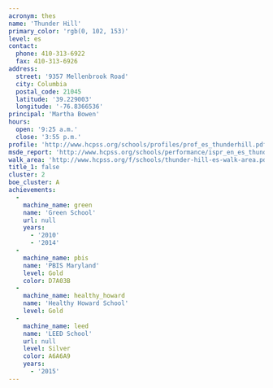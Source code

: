 ```yaml
---
acronym: thes
name: 'Thunder Hill'
primary_color: 'rgb(0, 102, 153)'
level: es
contact:
  phone: 410-313-6922
  fax: 410-313-6926
address:
  street: '9357 Mellenbrook Road'
  city: Columbia
  postal_code: 21045
  latitude: '39.229003'
  longitude: '-76.8366536'
principal: 'Martha Bowen'
hours:
  open: '9:25 a.m.'
  close: '3:55 p.m.'
profile: 'http://www.hcpss.org/schools/profiles/prof_es_thunderhill.pdf'
msde_report: 'http://www.hcpss.org/schools/performance/ispr_en_es_thunderhill.pdf'
walk_area: 'http://www.hcpss.org/f/schools/thunder-hill-es-walk-area.pdf'
title_1: false
cluster: 2
boe_cluster: A
achievements:
  -
    machine_name: green
    name: 'Green School'
    url: null
    years:
      - '2010'
      - '2014'
  -
    machine_name: pbis
    name: 'PBIS Maryland'
    level: Gold
    color: D7A03B
  -
    machine_name: healthy_howard
    name: 'Healthy Howard School'
    level: Gold
  -
    machine_name: leed
    name: 'LEED School'
    url: null
    level: Silver
    color: A6A6A9
    years:
      - '2015'
---
```

